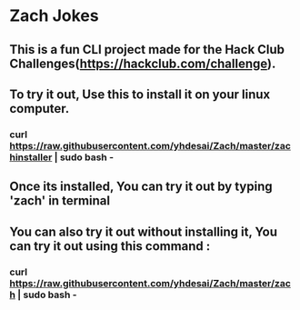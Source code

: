 # Zach Jokes

## This is a fun CLI project made for the Hack Club Challenges(https://hackclub.com/challenge).

## To try it out, Use this to install it on your linux computer.
### curl https://raw.githubusercontent.com/yhdesai/Zach/master/zachinstaller | sudo bash -


## Once its installed, You can try it out by typing 'zach' in terminal




## You can also try it out without installing it, You can try it out using this command :
### curl https://raw.githubusercontent.com/yhdesai/Zach/master/zach | sudo bash -
